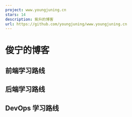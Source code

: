 ```yaml
---
project: www.youngjuning.cn
stars: 14
description: 紫升的博客
url: https://github.com/youngjuning/www.youngjuning.cn
---
```


俊宁的博客
=====

前端学习路线
------

后端学习路线
------

DevOps 学习路线
-----------
